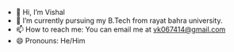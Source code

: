 - 👋 Hi, I’m Vishal
- 🌱 I’m currently pursuing my B.Tech from rayat bahra university.
- 📫 How to reach me: You can email me at vk067414@gmail.com 
- 😄 Pronouns: He/Him



<!---
VISHAL-038/VISHAL-038 is a ✨ special ✨ repository because its `README.md` (this file) appears on your GitHub profile.
You can click the Preview link to take a look at your changes.
--->
